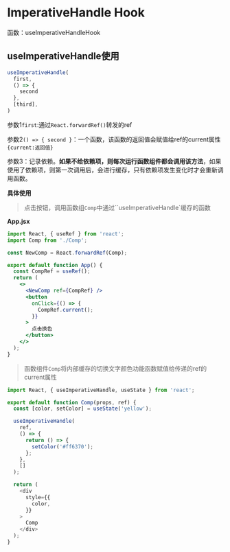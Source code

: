 # ImperativeHandle Hook

函数：useImperativeHandleHook

## useImperativeHandle使用

```js
useImperativeHandle(
  first,
  () => {
    second
  },
  [third],
)
```

参数1`first`:通过`React.forwardRef()`转发的ref

参数2`() => {
    second
  }`：一个函数，该函数的返回值会赋值给ref的current属性 `{current:返回值}`

参数3：记录依赖。**如果不给依赖项，则每次运行函数组件都会调用该方法**，如果使用了依赖项，则第一次调用后，会进行缓存，只有依赖项发生变化时才会重新调用函数。

**具体使用**

> 点击按钮，调用函数组`Comp`中通过``useImperativeHandle`缓存的函数

**App.jsx**

```jsx
import React, { useRef } from 'react';
import Comp from './Comp';

const NewComp = React.forwardRef(Comp);

export default function App() {
  const CompRef = useRef();
  return (
    <>
      <NewComp ref={CompRef} />
      <button
        onClick={() => {
          CompRef.current();
        }}
      >
        点击换色
      </button>
    </>
  );
}

```

> 函数组件`Comp`将内部缓存的切换文字颜色功能函数赋值给传递的ref的current属性

```js
import React, { useImperativeHandle, useState } from 'react';

export default function Comp(props, ref) {
  const [color, setColor] = useState('yellow');

  useImperativeHandle(
    ref,
    () => {
      return () => {
        setColor('#ff6370');
      };
    },
    []
  );

  return (
    <div
      style={{
        color,
      }}
    >
      Comp
    </div>
  );
}
```

